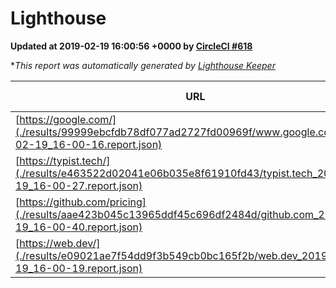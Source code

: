 
# Lighthouse

**Updated at 2019-02-19 16:00:56 +0000 by [CircleCI #618](https://circleci.com/gh/ItinerisLtd/lighthouse-keeper-example/618)**

**This report was automatically generated by [Lighthouse Keeper](https://github.com/itinerisltd/lighthouse-keeper)*

| URL | Performance | Accessibility | Best Practices | SEO | PWA | Updated At |
| --- | --- | --- | --- | --- | --- | --- |
| [https://google.com/](./results/99999ebcfdb78df077ad2727fd00969f/www.google.com_2019-02-19_16-00-16.report.json) | 0.93 | 0.71 | 0.93 | 0.8 | 0.58 | 2019-02-19T16:00:16.179Z |
| [https://typist.tech/](./results/e463522d02041e06b035e8f61910fd43/typist.tech_2019-02-19_16-00-27.report.json) | 1 |  |  |  |  | 2019-02-19T16:00:27.917Z |
| [https://github.com/pricing](./results/aae423b045c13965ddf45c696df2484d/github.com_2019-02-19_16-00-40.report.json) | 0.63 | 0.89 | 0.93 | 0.9 | 0.58 | 2019-02-19T16:00:40.523Z |
| [https://web.dev/](./results/e09021ae7f54dd9f3b549cb0bc165f2b/web.dev_2019-02-19_16-00-19.report.json) | 0.91 | 0.93 | 1 | 0.91 | 1 | 2019-02-19T16:00:19.981Z |
